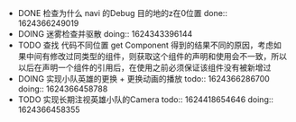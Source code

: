 - DONE 检查为什么 navi 的Debug 目的地的z在0位置
  done:: 1624366249019
- DOING 迷雾检查并驱散
  doing:: 1624343396144
- TODO 查找 代码不同位置 get Component 得到的结果不同的原因，考虑如果中间有修改过同类型的组件，则获取这个组件的声明和使用会不一致，所以以后在声明一个组件的引用后，在使用之前必须保证该组件没有被新增过
- DOING 实现小队英雄的更换 + 更换动画的播放
  todo:: 1624366286700
  doing:: 1624366458788
- TODO 实现长期注视英雄小队的Camera
  todo:: 1624418654646
  doing:: 1624366458355